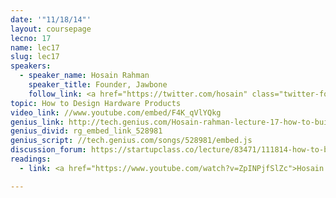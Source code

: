 ```yaml
---
date: '"11/18/14"'
layout: coursepage
lecno: 17
name: lec17
slug: lec17
speakers:
  - speaker_name: Hosain Rahman
    speaker_title: Founder, Jawbone
    follow_link: <a href="https://twitter.com/hosain" class="twitter-follow-button" data-show-count="false" data-show-screen-name="true">Follow @hosain</a>
topic: How to Design Hardware Products
video_link: //www.youtube.com/embed/F4K_qVlYQkg
genius_link: http://tech.genius.com/Hosain-rahman-lecture-17-how-to-build-products-users-love-part-ii-annotated
genius_divid: rg_embed_link_528981
genius_script: //tech.genius.com/songs/528981/embed.js
discussion_forum: https://startupclass.co/lecture/83471/111814-how-to-build-products-users-love-part-iibrbhosain-rahmanb-ifounder-jawbonei----
readings:
  - link: <a href="https://www.youtube.com/watch?v=ZpINPjfSlZc">Hosain Rahman at Startup School 2014</a>

---
```

